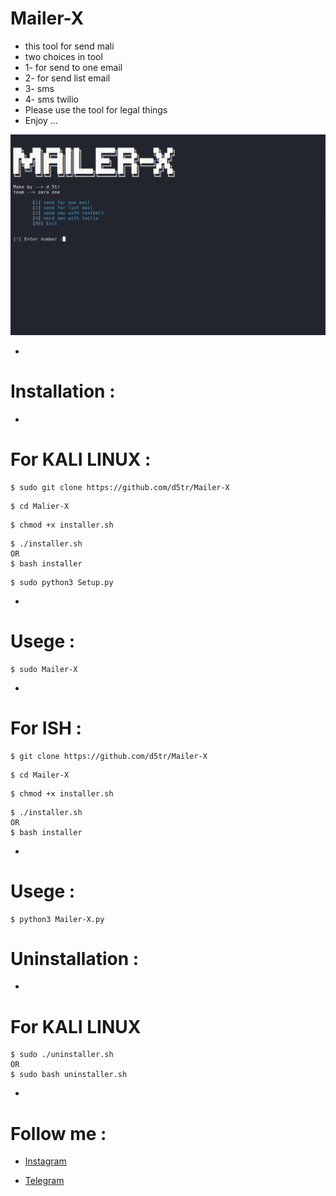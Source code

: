 # Mailer-X

* this tool for send mali
* two choices in tool 
* 1- for send to one email
* 2- for send list email
* 3- sms
* 4- sms twilio
* Please use the tool for legal things
* Enjoy ...

![Malier-X](https://github.com/d5tr/Mailer-X/blob/main/mx.png)

*
# Installation :

*
# For KALI LINUX :

```
$ sudo git clone https://github.com/d5tr/Mailer-X
```

```
$ cd Malier-X
```

```
$ chmod +x installer.sh
```

```
$ ./installer.sh
OR 
$ bash installer
```

```
$ sudo python3 Setup.py
```

*
# Usege :

```
$ sudo Mailer-X
```

*
# For ISH :

```
$ git clone https://github.com/d5tr/Mailer-X
```

```
$ cd Mailer-X
```

```
$ chmod +x installer.sh
```

```
$ ./installer.sh
OR 
$ bash installer
```

*
# Usege :

```
$ python3 Mailer-X.py
```

# Uninstallation :

*
# For KALI LINUX 

```
$ sudo ./uninstaller.sh
OR
$ sudo bash uninstaller.sh
```

*
# Follow me :


* [Instagram](https://instagram.com/d_5tr)



* [Telegram](https://t.me/d5tr_Cyber)
